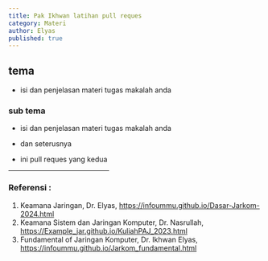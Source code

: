 ```yaml
---
title: Pak Ikhwan latihan pull reques
category: Materi
author: Elyas
published: true
---
```


## tema 
- isi dan penjelasan materi tugas makalah anda 


### sub tema 
- isi dan penjelasan materi tugas makalah anda 


- dan seterusnya 
- ini pull reques yang kedua


<!-- <hr style="width: 200px;"> -->
<hr style="width: 200px; margin-left: 0;">

### Referensi : 
1. Keamana Jaringan, Dr. Elyas, https://infoummu.github.io/Dasar-Jarkom-2024.html
2. Keamana Sistem dan Jaringan Komputer, Dr. Nasrullah, https://Example_jar.github.io/KuliahPAJ_2023.html
3. Fundamental of Jaringan Komputer, Dr. Ikhwan Elyas, https://infoummu.github.io/Jarkom_fundamental.html